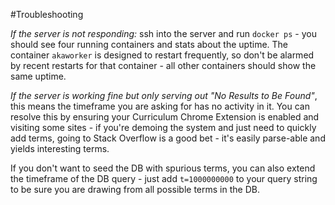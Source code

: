 #Troubleshooting

_If the server is not responding:_ ssh into the server and run `docker ps` - you should see four running containers and stats about the uptime. The container `akaworker` is designed to restart frequently, so don't be alarmed by recent restarts for that container - all other containers should show the same uptime.

_If the server is working fine but only serving out "No Results to Be Found"_, this means the timeframe you are asking for has no activity in it. You can resolve this by ensuring your Curriculum Chrome Extension is enabled and visiting some sites - if you're demoing the system and just need to quickly add terms, going to Stack Overflow is a good bet - it's easily parse-able and yields interesting terms.

If you don't want to seed the DB with spurious terms, you can also extend the timeframe of the DB query - just add `t=1000000000` to your query string to be sure you are drawing from all possible terms in the DB.